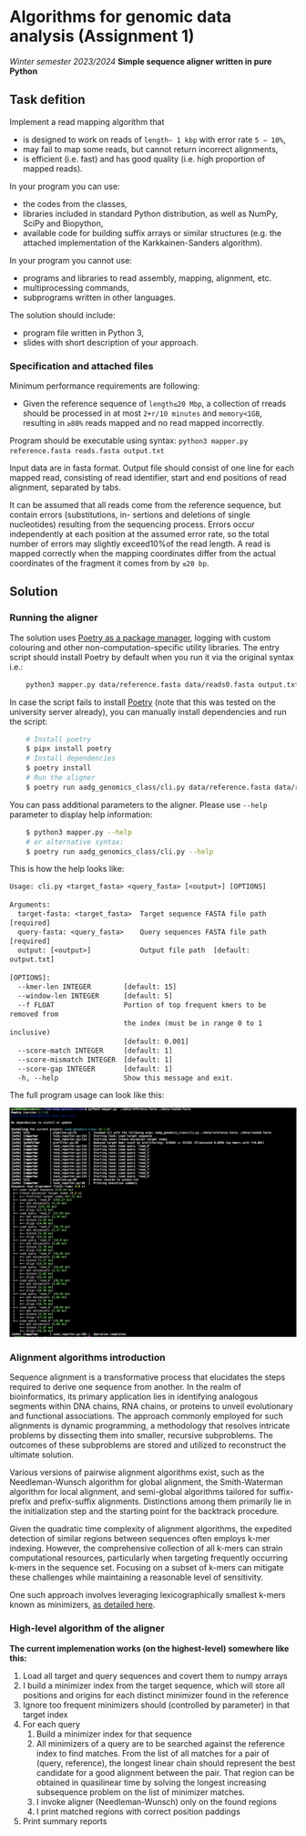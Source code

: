 # Algorithms for genomic data analysis (Assignment 1)
*Winter semester 2023/2024*
**Simple sequence aligner written in pure Python**

## Task defition

Implement a read mapping algorithm that

- is designed to work on reads of `length∼ 1 kbp` with error rate `5 − 10%`,
- may fail to map some reads, but cannot return incorrect alignments,
- is efficient (i.e. fast) and has good quality (i.e. high proportion of mapped reads).

In your program you can use:
- the codes from the classes,
- libraries included in standard Python distribution, as well as NumPy, SciPy and Biopython,
- available code for building suffix arrays or similar structures (e.g. the attached implementation of the
    Karkkainen-Sanders algorithm).

In your program you cannot use:
- programs and libraries to read assembly, mapping, alignment, etc.
- multiprocessing commands,
- subprograms written in other languages.

The solution should include:
- program file written in Python 3,
- slides with short description of your approach.

### Specification and attached files

Minimum performance requirements are following:
- Given the reference sequence of `length≤20 Mbp`, a collection
of rreads should be processed in at most `2+r/10 minutes` and `memory<1GB`, resulting
in `≥80%` reads mapped and no read mapped incorrectly.

Program should be executable using syntax:
`python3 mapper.py reference.fasta reads.fasta output.txt`

Input data are in fasta format. Output file should consist of one line for each mapped read, consisting of read
identifier, start and end positions of read alignment, separated by tabs.

It can be assumed that all reads come from the reference sequence, but contain errors (substitutions, in-
sertions and deletions of single nucleotides) resulting from the sequencing process. Errors occur independently
at each position at the assumed error rate, so the total number of errors may slightly exceed10%of the read
length. A read is mapped correctly when the mapping coordinates differ from the actual coordinates of the
fragment it comes from by `≤20 bp`.

## Solution

### Running the aligner

The solution uses [Poetry as a package manager](https://python-poetry.org/docs/), logging with custom colouring and other non-computation-specific utility libraries.
The entry script should install Poetry by default when you run it via the original syntax i.e.:
```bash
    python3 mapper.py data/reference.fasta data/reads0.fasta output.txt
```

In case the script fails to install [Poetry](https://python-poetry.org/docs/) (note that this was tested on the university server already), you can manually install dependencies and run the script:
```bash
    # Install poetry
    $ pipx install poetry
    # Install dependencies
    $ poetry install
    # Run the aligner
    $ poetry run aadg_genomics_class/cli.py data/reference.fasta data/reads0.fasta output.txt
```

You can pass additional parameters to the aligner. Please use `--help` parameter to display help information:
```bash
    $ python3 mapper.py --help
    # or alternative syntax:
    $ poetry run aadg_genomics_class/cli.py --help
```

This is how the help looks like:
```
Usage: cli.py <target_fasta> <query_fasta> [<output>] [OPTIONS]

Arguments:
  target-fasta: <target_fasta>  Target sequence FASTA file path  [required]
  query-fasta: <query_fasta>    Query sequences FASTA file path  [required]
  output: [<output>]            Output file path  [default: output.txt]

[OPTIONS]:
  --kmer-len INTEGER        [default: 15]
  --window-len INTEGER      [default: 5]
  --f FLOAT                 Portion of top frequent kmers to be removed from
                            the index (must be in range 0 to 1 inclusive)
                            [default: 0.001]
  --score-match INTEGER     [default: 1]
  --score-mismatch INTEGER  [default: 1]
  --score-gap INTEGER       [default: 1]
  -h, --help                Show this message and exit.
```

The full program usage can look like this:

![CLI usage screenshot](https://github.com/styczynski/aadg-genomics-class/blob/main/static/screen0.png?raw=true)


### Alignment algorithms introduction

Sequence alignment is a transformative process that elucidates the steps required to derive one sequence from another. In the realm of bioinformatics, its primary application lies in identifying analogous segments within DNA chains, RNA chains, or proteins to unveil evolutionary and functional associations. The approach commonly employed for such alignments is dynamic programming, a methodology that resolves intricate problems by dissecting them into smaller, recursive subproblems. The outcomes of these subproblems are stored and utilized to reconstruct the ultimate solution.

Various versions of pairwise alignment algorithms exist, such as the Needleman-Wunsch algorithm for global alignment, the Smith-Waterman algorithm for local alignment, and semi-global algorithms tailored for suffix-prefix and prefix-suffix alignments. Distinctions among them primarily lie in the initialization step and the starting point for the backtrack procedure.

Given the quadratic time complexity of alignment algorithms, the expedited detection of similar regions between sequences often employs k-mer indexing. However, the comprehensive collection of all k-mers can strain computational resources, particularly when targeting frequently occurring k-mers in the sequence set. Focusing on a subset of k-mers can mitigate these challenges while maintaining a reasonable level of sensitivity.

One such approach involves leveraging lexicographically smallest k-mers known as minimizers, [as detailed here](https://academic.oup.com/bioinformatics/article/20/18/3363/202143).

### High-level algorithm of the aligner

**The current implemenation works (on the highest-level) somewhere like this:**

1. Load all target and query sequences and covert them to numpy arrays
2. I build a minimizer index from the target sequence, which will store all positions and origins for each distinct minimizer found in the reference
3. Ignore too frequent minimizers should (controlled by parameter) in that target index
4. For each query
    1. Build a minimizer index for that sequence
    2. All minimizers of a query are to be searched against the reference index to find matches. From the list of all matches for a pair of (query, reference), the longest linear chain should represent the best candidate for a good alignment between the pair. That region can be obtained in quasilinear time by solving the longest increasing subsequence problem on the list of minimizer matches.
    3. I invoke aligner (Needleman-Wunsch) only on the found regions
    4. I print matched regions with correct position paddings
5. Print summary reports
